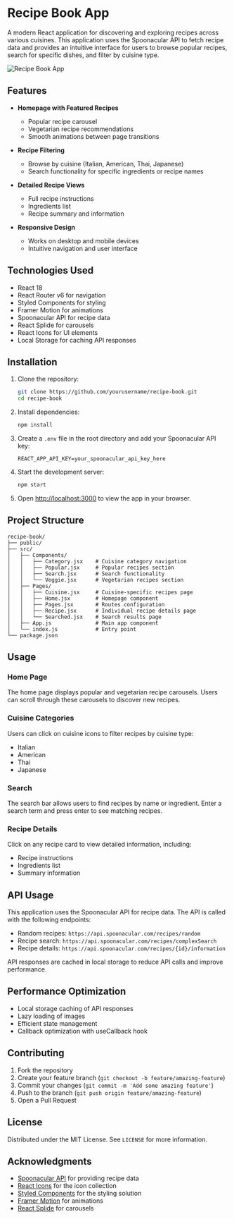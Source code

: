 # Recipe Book App

A modern React application for discovering and exploring recipes across various cuisines. This application uses the Spoonacular API to fetch recipe data and provides an intuitive interface for users to browse popular recipes, search for specific dishes, and filter by cuisine type.

![Recipe Book App](https://placeholder-image.com/recipe-book-app.png)

## Features

- **Homepage with Featured Recipes**
  - Popular recipe carousel
  - Vegetarian recipe recommendations
  - Smooth animations between page transitions

- **Recipe Filtering**
  - Browse by cuisine (Italian, American, Thai, Japanese)
  - Search functionality for specific ingredients or recipe names

- **Detailed Recipe Views**
  - Full recipe instructions
  - Ingredients list
  - Recipe summary and information

- **Responsive Design**
  - Works on desktop and mobile devices
  - Intuitive navigation and user interface

## Technologies Used

- React 18
- React Router v6 for navigation
- Styled Components for styling
- Framer Motion for animations
- Spoonacular API for recipe data
- React Splide for carousels
- React Icons for UI elements
- Local Storage for caching API responses

## Installation

1. Clone the repository:
   ```bash
   git clone https://github.com/yourusername/recipe-book.git
   cd recipe-book
   ```

2. Install dependencies:
   ```bash
   npm install
   ```

3. Create a `.env` file in the root directory and add your Spoonacular API key:
   ```
   REACT_APP_API_KEY=your_spoonacular_api_key_here
   ```

4. Start the development server:
   ```bash
   npm start
   ```

5. Open [http://localhost:3000](http://localhost:3000) to view the app in your browser.

## Project Structure

```
recipe-book/
├── public/
├── src/
│   ├── Components/
│   │   ├── Category.jsx    # Cuisine category navigation
│   │   ├── Popular.jsx     # Popular recipes section
│   │   ├── Search.jsx      # Search functionality
│   │   └── Veggie.jsx      # Vegetarian recipes section
│   ├── Pages/
│   │   ├── Cuisine.jsx     # Cuisine-specific recipes page
│   │   ├── Home.jsx        # Homepage component
│   │   ├── Pages.jsx       # Routes configuration
│   │   ├── Recipe.jsx      # Individual recipe details page
│   │   └── Searched.jsx    # Search results page
│   ├── App.js              # Main app component
│   └── index.js            # Entry point
└── package.json
```

## Usage

### Home Page
The home page displays popular and vegetarian recipe carousels. Users can scroll through these carousels to discover new recipes.

### Cuisine Categories
Users can click on cuisine icons to filter recipes by cuisine type:
- Italian
- American
- Thai
- Japanese

### Search
The search bar allows users to find recipes by name or ingredient. Enter a search term and press enter to see matching recipes.

### Recipe Details
Click on any recipe card to view detailed information, including:
- Recipe instructions
- Ingredients list
- Summary information

## API Usage

This application uses the Spoonacular API for recipe data. The API is called with the following endpoints:

- Random recipes: `https://api.spoonacular.com/recipes/random`
- Recipe search: `https://api.spoonacular.com/recipes/complexSearch`
- Recipe details: `https://api.spoonacular.com/recipes/{id}/information`

API responses are cached in local storage to reduce API calls and improve performance.

## Performance Optimization

- Local storage caching of API responses
- Lazy loading of images
- Efficient state management
- Callback optimization with useCallback hook

## Contributing

1. Fork the repository
2. Create your feature branch (`git checkout -b feature/amazing-feature`)
3. Commit your changes (`git commit -m 'Add some amazing feature'`)
4. Push to the branch (`git push origin feature/amazing-feature`)
5. Open a Pull Request

## License

Distributed under the MIT License. See `LICENSE` for more information.

## Acknowledgments

- [Spoonacular API](https://spoonacular.com/food-api) for providing recipe data
- [React Icons](https://react-icons.github.io/react-icons/) for the icon collection
- [Styled Components](https://styled-components.com/) for the styling solution
- [Framer Motion](https://www.framer.com/motion/) for animations
- [React Splide](https://splidejs.com/integration/react-splide/) for carousels
